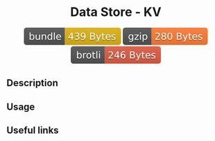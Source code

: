 <h1 style="text-align: center;">
  <div align="center">Data Store - KV</div>
</h1>

<p align="center">
  <img src="../../assets/badges/kv-file.svg" alt="kv-file-ts">
  <img src="../../assets/badges/kv-gzip.svg" alt="kv-gzip-ts">
  <img src="../../assets/badges/kv-brotli.svg" alt="kv-brotli-ts">
</p>

## Description

## Usage

## Useful links
